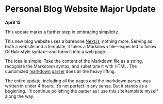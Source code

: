 # Personal Blog Website Major Update

**April 15**

This update marks a further step in embracing simplicity.

This new blog website uses a barebone [Next.js](https://nextjs.org/), nothing more. Serving as both a website and a template, it takes a Markdown file—expected to follow GitHub-style syntax—and turns it into a web page.

The idea is simple: Take the content of the Markdown file as a string, recognize the Markdown syntax, and substitute it with HTML. The customized [markdown parser](https://github.com/DahaoTang/Blog/blob/main/lib/markdownParser.ts) does all the heavy lifting.

The entire update, including all the pages and the markdown parser, was written in under 4 hours. It’s not perfect in any sense. But it stands as a beginning. I’ll continue polishing the parser as I use this site/template myself along the way.
